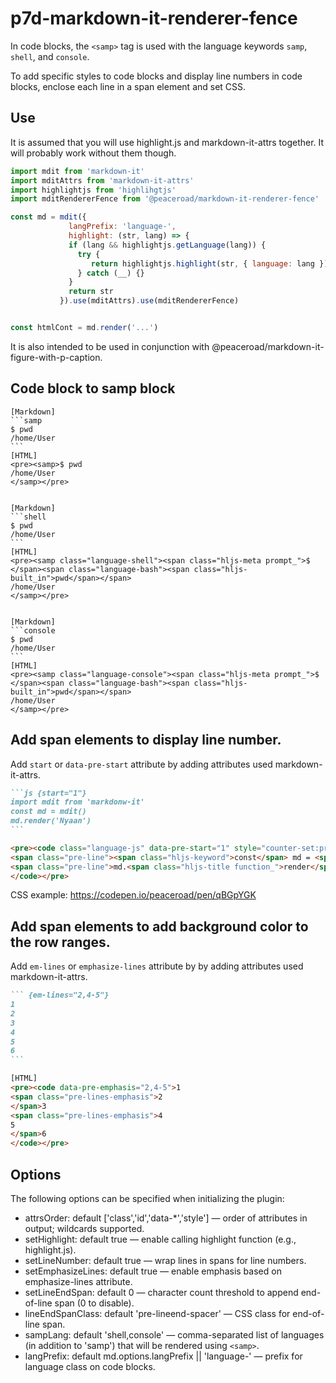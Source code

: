 # p7d-markdown-it-renderer-fence

In code blocks, the `<samp>` tag is used with the language keywords `samp`, `shell`, and `console`.

To add specific styles to code blocks and display line numbers in code blocks, enclose each line in a span element and set CSS.

## Use

It is assumed that you will use  highlight.js and markdown-it-attrs together. It will probably work without them though.

```js
import mdit from 'markdown-it'
import mditAttrs from 'markdown-it-attrs'
import highlightjs from 'highlihgtjs'
import mditRendererFence from '@peaceroad/markdown-it-renderer-fence'

const md = mdit({
             langPrefix: 'language-',
             highlight: (str, lang) => {
             if (lang && highlightjs.getLanguage(lang)) {
               try {
                  return highlightjs.highlight(str, { language: lang }).value
               } catch (__) {}
             }
             return str
           }).use(mditAttrs).use(mditRendererFence)


const htmlCont = md.render('...')
```

It is also intended to be used in conjunction with @peaceroad/markdown-it-figure-with-p-caption.

## Code block to samp block

~~~
[Markdown]
```samp
$ pwd
/home/User
```
[HTML]
<pre><samp>$ pwd
/home/User
</samp></pre>


[Markdown]
```shell
$ pwd
/home/User
```
[HTML]
<pre><samp class="language-shell"><span class="hljs-meta prompt_">$ </span><span class="language-bash"><span class="hljs-built_in">pwd</span></span>
/home/User
</samp></pre>


[Markdown]
```console
$ pwd
/home/User
```
[HTML]
<pre><samp class="language-console"><span class="hljs-meta prompt_">$ </span><span class="language-bash"><span class="hljs-built_in">pwd</span></span>
/home/User
</samp></pre>
~~~


## Add span elements to display line number.

Add `start` or `data-pre-start` attribute by adding attributes used markdown-it-attrs.

~~~md
```js {start="1"}
import mdit from 'markdonw-it'
const md = mdit()
md.render('Nyaan')
```
~~~

~~~html
<pre><code class="language-js" data-pre-start="1" style="counter-set:pre-line-number 1;"><span class="pre-line"><span class="hljs-keyword">import</span> mdit <span class="hljs-keyword">from</span> <span class="hljs-string">&#x27;markdonw-it&#x27;</span></span>
<span class="pre-line"><span class="hljs-keyword">const</span> md = <span class="hljs-title function_">mdit</span>()</span>
<span class="pre-line">md.<span class="hljs-title function_">render</span>(<span class="hljs-string">&#x27;Nyaan&#x27;</span>)</span>
</code></pre>
~~~

CSS example: <https://codepen.io/peaceroad/pen/qBGpYGK>

## Add span elements to add background color to the row ranges.

Add `em-lines` or `emphasize-lines` attribute by by adding attributes used markdown-it-attrs.

~~~md
``` {em-lines="2,4-5"}
1
2
3
4
5
6
```
~~~

~~~html
[HTML]
<pre><code data-pre-emphasis="2,4-5">1
<span class="pre-lines-emphasis">2
</span>3
<span class="pre-lines-emphasis">4
5
</span>6
</code></pre>
~~~


## Options

The following options can be specified when initializing the plugin:

- attrsOrder: default ['class','id','data-*','style'] — order of attributes in output; wildcards supported.
- setHighlight: default true — enable calling highlight function (e.g., highlight.js).
- setLineNumber: default true — wrap lines in spans for line numbers.
- setEmphasizeLines: default true — enable emphasis based on emphasize-lines attribute.
- setLineEndSpan: default 0 — character count threshold to append end-of-line span (0 to disable).
- lineEndSpanClass: default 'pre-lineend-spacer' — CSS class for end-of-line span.
- sampLang: default 'shell,console' — comma-separated list of languages (in addition to 'samp') that will be rendered using `<samp>`.
- langPrefix: default md.options.langPrefix || 'language-' — prefix for language class on code blocks.
